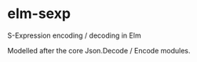 # elm-sexp

S-Expression encoding / decoding in Elm

Modelled after the core Json.Decode / Encode modules.
